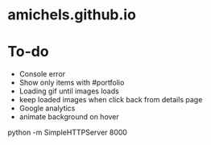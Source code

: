 # amichels.github.io

# To-do
* Console error
* Show only items with #portfolio
* Loading gif until images loads
* keep loaded images when click back from details page
* Google analytics
* animate background on hover

 python -m SimpleHTTPServer 8000